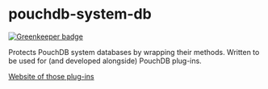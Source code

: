 pouchdb-system-db
=================

[![Greenkeeper badge](https://badges.greenkeeper.io/pouchdb/pouchdb-system-db.svg)](https://greenkeeper.io/)

Protects PouchDB system databases by wrapping their methods. Written to
be used for (and developed alongside) PouchDB plug-ins.

[Website of those plug-ins](http://python-pouchdb.marten-de-vries.nl/plugins.html)

